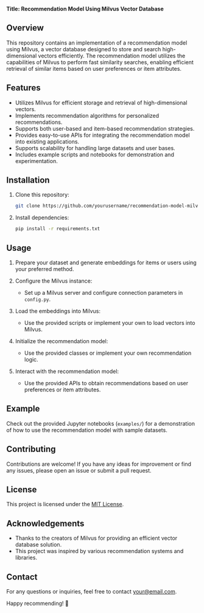 **Title: Recommendation Model Using Milvus Vector Database**

## Overview

This repository contains an implementation of a recommendation model using Milvus, a vector database designed to store and search high-dimensional vectors efficiently. The recommendation model utilizes the capabilities of Milvus to perform fast similarity searches, enabling efficient retrieval of similar items based on user preferences or item attributes.

## Features

- Utilizes Milvus for efficient storage and retrieval of high-dimensional vectors.
- Implements recommendation algorithms for personalized recommendations.
- Supports both user-based and item-based recommendation strategies.
- Provides easy-to-use APIs for integrating the recommendation model into existing applications.
- Supports scalability for handling large datasets and user bases.
- Includes example scripts and notebooks for demonstration and experimentation.

## Installation

1. Clone this repository:

   ```bash
   git clone https://github.com/yourusername/recommendation-model-milvus.git
   ```

2. Install dependencies:

   ```bash
   pip install -r requirements.txt
   ```

## Usage

1. Prepare your dataset and generate embeddings for items or users using your preferred method.

2. Configure the Milvus instance:

   - Set up a Milvus server and configure connection parameters in `config.py`.

3. Load the embeddings into Milvus:

   - Use the provided scripts or implement your own to load vectors into Milvus.

4. Initialize the recommendation model:

   - Use the provided classes or implement your own recommendation logic.

5. Interact with the recommendation model:

   - Use the provided APIs to obtain recommendations based on user preferences or item attributes.

## Example

Check out the provided Jupyter notebooks (`examples/`) for a demonstration of how to use the recommendation model with sample datasets.

## Contributing

Contributions are welcome! If you have any ideas for improvement or find any issues, please open an issue or submit a pull request.

## License

This project is licensed under the [MIT License](LICENSE).

## Acknowledgements

- Thanks to the creators of Milvus for providing an efficient vector database solution.
- This project was inspired by various recommendation systems and libraries.

## Contact

For any questions or inquiries, feel free to contact [your@email.com](mailto:your@email.com).

Happy recommending! 🚀
